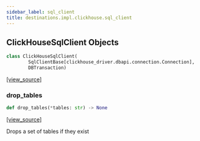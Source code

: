 ```yaml
---
sidebar_label: sql_client
title: destinations.impl.clickhouse.sql_client
---
```


## ClickHouseSqlClient Objects

```python
class ClickHouseSqlClient(
        SqlClientBase[clickhouse_driver.dbapi.connection.Connection],
        DBTransaction)
```

[[view_source]](https://github.com/dlt-hub/dlt/blob/f0690715274590fc4cacf1165e3661aaa7af1c15/dlt/destinations/impl/clickhouse/sql_client.py#L66)

### drop\_tables

```python
def drop_tables(*tables: str) -> None
```

[[view_source]](https://github.com/dlt-hub/dlt/blob/f0690715274590fc4cacf1165e3661aaa7af1c15/dlt/destinations/impl/clickhouse/sql_client.py#L185)

Drops a set of tables if they exist

